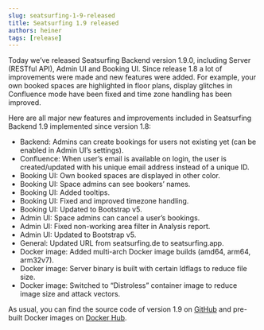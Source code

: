 ```yaml
---
slug: seatsurfing-1-9-released
title: Seatsurfing 1.9 released
authors: heiner
tags: [release]
---
```


Today we’ve released Seatsurfing Backend version 1.9.0, including Server (RESTful API), Admin UI and Booking UI. Since release 1.8 a lot of improvements were made and new features were added. For example, your own booked spaces are highlighted in floor plans, display glitches in Confluence mode have been fixed and time zone handling has been improved.

<!-- truncate -->

Here are all major new features and improvements included in Seatsurfing Backend 1.9 implemented since version 1.8:

* Backend: Admins can create bookings for users not existing yet (can be enabled in Admin UI’s settings).
* Confluence: When user’s email is available on login, the user is created/updated with his unique email address instead of a unique ID.
* Booking UI: Own booked spaces are displayed in other color.
* Booking UI: Space admins can see bookers’ names.
* Booking UI: Added tooltips.
* Booking UI: Fixed and improved timezone handling.
* Booking UI: Updated to Bootstrap v5.
* Admin UI: Space admins can cancel a user’s bookings.
* Admin UI: Fixed non-working area filter in Analysis report.
* Admin UI: Updated to Bootstrap v5.
* General: Updated URL from seatsurfing.de to seatsurfing.app.
* Docker image: Added multi-arch Docker image builds (amd64, arm64, arm32v7).
* Docker image: Server binary is built with certain ldflags to reduce file size.
* Docker image: Switched to “Distroless” container image to reduce image size and attack vectors.

As usual, you can find the source code of version 1.9 on [GitHub](https://github.com/seatsurfing/backend) and pre-built Docker images on [Docker Hub](https://hub.docker.com/r/seatsurfing/backend).